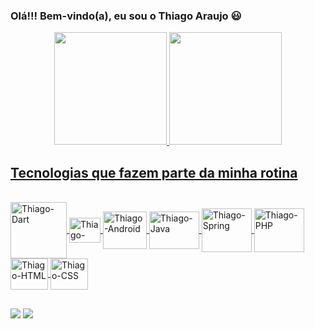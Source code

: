 ### Olá!!! Bem-vindo(a), eu sou o Thiago Araujo 😃 
<div align="center">
  <a href="https://github.com/thiago1cruz">
  <img height="180em" src="https://github-readme-stats.vercel.app/api?username=thiago1cruz&show_icons=true&theme=chartreuse-dark&include_all_commits=true&count_private=true"/>
  <img height="180em" src="https://github-readme-stats.vercel.app/api/top-langs/?username=thiago1cruz&layout=compact&langs_count=7&theme=highcontrast"/>
</div>
  
##  Tecnologias que fazem parte da minha rotina
  
<div style="display: inline_block"><br>
  <img align="center" alt="Thiago-Dart" height="90" width="90" src="https://cdn.jsdelivr.net/gh/devicons/devicon/icons/dart/dart-original-wordmark.svg">
  <img align="center" alt="Thiago-Flutter" height="40" width="50" src="https://cdn.jsdelivr.net/gh/devicons/devicon/icons/flutter/flutter-original.svg">
  <img align="center" alt="Thiago-Android" height="60" width="70" src="https://cdn.jsdelivr.net/gh/devicons/devicon/icons/android/android-original-wordmark.svg">
  <img align="center" alt="Thiago-Java" height="60" width="80" src="https://cdn.jsdelivr.net/gh/devicons/devicon/icons/java/java-original-wordmark.svg">
  <img align="center" alt="Thiago-Spring" height="70" width="80" src="https://cdn.jsdelivr.net/gh/devicons/devicon/icons/spring/spring-original-wordmark.svg">
  <img align="center" alt="Thiago-PHP" height="70" width="80" src="https://cdn.jsdelivr.net/gh/devicons/devicon/icons/php/php-original.svg">  
  <img align="center" alt="Thiago-HTML" height="50" width="60" src="https://cdn.jsdelivr.net/gh/devicons/devicon/icons/html5/html5-original-wordmark.svg">
  <img align="center" alt="Thiago-CSS" height="50" width="60" src="https://cdn.jsdelivr.net/gh/devicons/devicon/icons/css3/css3-original-wordmark.svg">  
</div>
  
##
<div>
  <a href="https://www.linkedin.com/in/thiago-araujo-761039126/" target="_blank"><img src="https://img.shields.io/badge/LinkedIn-0077B5?style=for-the-badge&logo=linkedin&logoColor=white" target="_blank"></a>
    <a href="mailto:thiago.tg.k2@gmail.com"><img src="https://img.shields.io/badge/Gmail-D14836?style=for-the-badge&logo=gmail&logoColor=white" target="_blank"></a>
</div>
